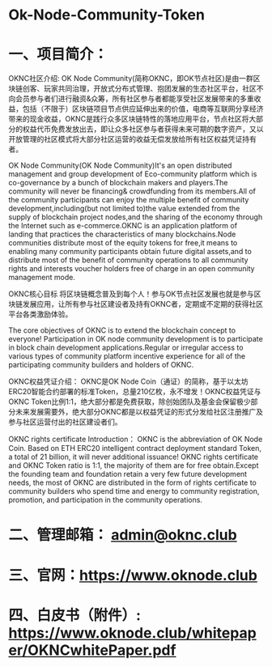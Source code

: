 # Ok-Node-Community-Token
# 一、项目简介：
OKNC社区介绍: OK Node Community(简称OKNC，即OK节点社区)是由一群区块链创客、玩家共同治理，开放式分布式管理、抱团发展的生态社区平台，社区不向会员参与者们进行融资&众筹，所有社区参与者都能享受社区发展带来的多重收益，包括（不限于）区块链项目节点供应延伸出来的价值，电商等互联网分享经济带来的现金收益，OKNC是践行众多区块链特性的落地应用平台，节点社区将大部分的权益代币免费发放出去，即让众多社区参与者获得未来可期的数字资产，又以开放管理的社区模式将大部分社区运营的收益无偿发放给所有社区权益凭证持有者。

OK Node Community(OK Node Community)It's an open distributed management and group development of Eco-community platform which is  co-governance by a bunch of blockchain makers and players.The community will never be financing& crowdfunding  from its members.All of the community participants can enjoy the multiple benefit of community development,including(but not limited to)the value extended from the supply of blockchain project nodes,and the sharing of the economy through the Internet such as e-commerce.OKNC is an application platform of landing that practices the characteristics of many blockchains.Node communities distribute most of the equity tokens for free,it means to  enabling many community participants obtain future digital assets,and to distribute most of the benefit of community operations to all community rights and interests voucher holders free of charge in an open community management mode.

OKNC核心目标 将区块链概念普及到每个人！参与OK节点社区发展也就是参与区块链发展应用，让所有参与社区建设者及持有OKNC者，定期或不定期的获得社区平台各类激励体验。

The core objectives of OKNC is to extend the blockchain concept to everyone! Participation in OK node community development is to participate in block chain development applications.Regular or irregular access to various types of community platform incentive experience for all of the participating community builders and holders of OKNC.

OKNC权益凭证介绍： OKNC是OK Node Coin（通证）的简称，基于以太坊ERC20智能合约部署的标准Token，总量210亿枚，永不增发！OKNC权益凭证与OKNC Token比例1:1，绝大部分都是免费获取，除创始团队及基金会保留极少部分未来发展需要外，绝大部分OKNC都是以权益凭证的形式分发给社区注册推广及参与社区运营付出的社区建设者们。

OKNC rights certificate Introduction： OKNC is the abbreviation of OK Node Coin. Based on ETH ERC20 intelligent contract deployment standard Token, a total of 21 billion,  it will never additional issuance! OKNC rights certificate and OKNC Token ratio is 1:1, the majority of them are  for free obtain.Except the founding team and foundation retain a very few future development needs, the most of OKNC are distributed in the form of rights certificate  to community builders who spend time and energy to community registration, promotion, and participation in the community operations. 

# 二、管理邮箱： admin@oknc.club

# 三、官网：https://www.oknode.club

# 四、白皮书（附件）: https://www.oknode.club/whitepaper/OKNCwhitePaper.pdf
